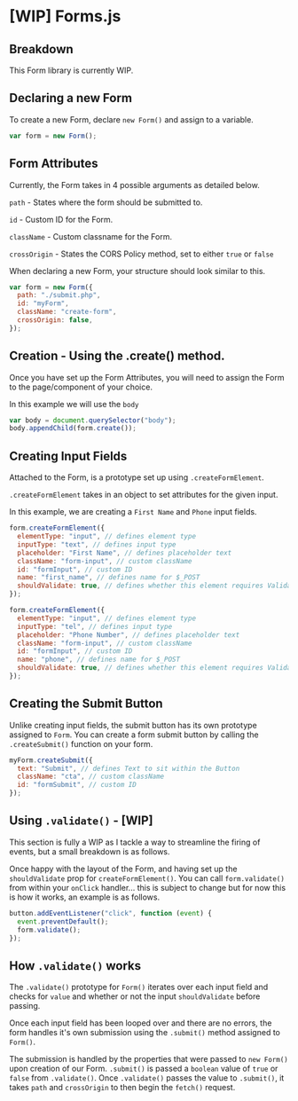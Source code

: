 # [WIP] Forms.js

## Breakdown

This Form library is currently WIP.

## Declaring a new Form

To create a new Form, declare `new Form()` and assign to a variable.

```javascript
var form = new Form();
```

## Form Attributes

Currently, the Form takes in 4 possible arguments as detailed below.

`path` - States where the form should be submitted to.

`id` - Custom ID for the Form.

`className` - Custom classname for the Form.

`crossOrigin` - States the CORS Policy method, set to either `true` or `false`

When declaring a new Form, your structure should look similar to this.

```javascript
var form = new Form({
  path: "./submit.php",
  id: "myForm",
  className: "create-form",
  crossOrigin: false,
});
```

## Creation - Using the .create() method.

Once you have set up the Form Attributes, you will need to assign the Form to the page/component of your choice.

In this example we will use the `body`

```javascript
var body = document.querySelector("body");
body.appendChild(form.create());
```

## Creating Input Fields

Attached to the Form, is a prototype set up using `.createFormElement`.

`.createFormElement` takes in an object to set attributes for the given input.

In this example, we are creating a `First Name` and `Phone` input fields.

```javascript
form.createFormElement({
  elementType: "input", // defines element type
  inputType: "text", // defines input type
  placeholder: "First Name", // defines placeholder text
  className: "form-input", // custom className
  id: "formInput", // custom ID
  name: "first_name", // defines name for $_POST
  shouldValidate: true, // defines whether this element requires Validation
});

form.createFormElement({
  elementType: "input", // defines element type
  inputType: "tel", // defines input type
  placeholder: "Phone Number", // defines placeholder text
  className: "form-input", // custom className
  id: "formInput", // custom ID
  name: "phone", // defines name for $_POST
  shouldValidate: true, // defines whether this element requires Validation
});
```

## Creating the Submit Button

Unlike creating input fields, the submit button has its own prototype assigned to `Form`. You can create a form submit button by calling the `.createSubmit()` function on your form. 

```javascript
myForm.createSubmit({
  text: "Submit", // defines Text to sit within the Button
  className: "cta", // custom className
  id: "formSubmit", // custom ID
});
```


## Using `.validate()` - [WIP]

This section is fully a WIP as I tackle a way to streamline the firing of events, but a small breakdown is as follows.

Once happy with the layout of the Form, and having set up the `shouldValidate` prop for `createFormElement()`. You can call `form.validate()` from within your `onClick` handler... this is subject to change but for now this is how it works, an example is as follows.

```javascript
button.addEventListener("click", function (event) {
  event.preventDefault();
  form.validate();
});
```

## How `.validate()` works

The `.validate()` prototype for `Form()` iterates over each input field and checks for `value` and whether or not the input `shouldValidate` before passing.

Once each input field has been looped over and there are no errors, the form handles it's own submission using the `.submit()` method assigned to `Form()`.

The submission is handled by the properties that were passed to `new Form()` upon creation of our Form. `.submit()` is passed a `boolean` value of `true` or `false` from `.validate()`. Once `.validate()` passes the value to `.submit()`, it takes `path` and `crossOrigin` to then begin the `fetch()` request. 


